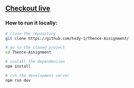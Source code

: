 ## [Checkout live](https://thence-assignment-by-hady.vercel.app/)

### How to run it locally: 

```bash
# clone the repository
git clone https://github.com/hxdy-1/Thence-Assignment/

# go to the cloned project
cd Thence-Assignment

# install the dependencies
npm install

# run the development server
npm run dev
```

